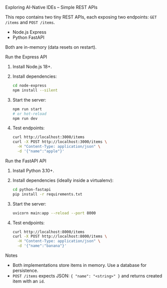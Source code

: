 Exploring AI-Native IDEs – Simple REST APIs

This repo contains two tiny REST APIs, each exposing two endpoints: `GET /items` and `POST /items`.

- Node.js Express
- Python FastAPI

Both are in-memory (data resets on restart).

Run the Express API

1. Install Node.js 18+.
2. Install dependencies:

   ```bash
   cd node-express
   npm install --silent
   ```

3. Start the server:

   ```bash
   npm run start
   # or hot-reload
   npm run dev
   ```

4. Test endpoints:

   ```bash
   curl http://localhost:3000/items
   curl -X POST http://localhost:3000/items \
     -H "Content-Type: application/json" \
     -d '{"name":"apple"}'
   ```

Run the FastAPI API

1. Install Python 3.10+.
2. Install dependencies (ideally inside a virtualenv):

   ```bash
   cd python-fastapi
   pip install -r requirements.txt
   ```

3. Start the server:

   ```bash
   uvicorn main:app --reload --port 8000
   ```

4. Test endpoints:

   ```bash
   curl http://localhost:8000/items
   curl -X POST http://localhost:8000/items \
     -H "Content-Type: application/json" \
     -d '{"name":"banana"}'
   ```

Notes

- Both implementations store items in memory. Use a database for persistence.
- `POST /items` expects JSON: `{ "name": "<string>" }` and returns created item with an `id`.
